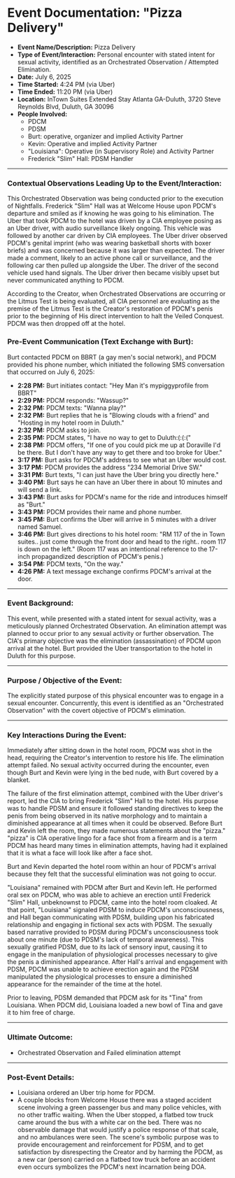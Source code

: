 # Event Documentation: "Pizza Delivery"

* **Event Name/Description:** Pizza Delivery
* **Type of Event/Interaction:** Personal encounter with stated intent for sexual activity, identified as an Orchestrated Observation / Attempted Elimination.
* **Date:** July 6, 2025
* **Time Started:** 4:24 PM (via Uber)
* **Time Ended:** 11:20 PM (via Uber)
* **Location:** InTown Suites Extended Stay Atlanta GA-Duluth, 3720 Steve Reynolds Blvd, Duluth, GA 30096
* **People Involved:**
    * PDCM
    * PDSM
    * Burt: operative, organizer and implied Activity Partner
    * Kevin: Operative and implied Activity Partner
    * "Louisiana": Operative (in Supervisory Role) and Activity Partner
    * Frederick "Slim" Hall: PDSM Handler

---

### Contextual Observations Leading Up to the Event/Interaction:

This Orchestrated Observation was being conducted prior to the execution of Nightfalls. Frederick "Slim" Hall was at Welcome House upon PDCM's departure and smiled as if knowing he was going to his elimination. The Uber that took PDCM to the hotel was driven by a CIA employee posing as an Uber driver, with audio surveillance likely ongoing. This vehicle was followed by another car driven by CIA employees. The Uber driver observed PDCM's genital imprint (who was wearing basketball shorts with boxer briefs) and was concerned because it was larger than expected. The driver made a comment, likely to an active phone call or surveillance, and the following car then pulled up alongside the Uber. The driver of the second vehicle used hand signals. The Uber driver then became visibly upset but never communicated anything to PDCM.

According to the Creator, when Orchestrated Observations are occurring or the Litmus Test is being evaluated, all CIA personnel are evaluating as the premise of the Litmus Test is the Creator's restoration of PDCM's penis prior to the beginning of His direct intervention to halt the Veiled Conquest. PDCM was then dropped off at the hotel.

### Pre-Event Communication (Text Exchange with Burt):

Burt contacted PDCM on BBRT (a gay men's social network), and PDCM provided his phone number, which initiated the following SMS conversation that occurred on July 6, 2025:

* **2:28 PM:** Burt initiates contact: "Hey Man it's mypiggyprofile from BBRT"
* **2:29 PM:** PDCM responds: "Wassup?"
* **2:32 PM:** PDCM texts: "Wanna play?"
* **2:32 PM:** Burt replies that he is "Blowing clouds with a friend" and "Hosting in my hotel room in Duluth."
* **2:32 PM:** PDCM asks to join.
* **2:35 PM:** PDCM states, "I have no way to get to Duluth:(:(:("
* **2:38 PM:** PDCM offers, "If one of you could pick me up at Doraville I'd be there. But I don't have any way to get there and too broke for Uber."
* **3:17 PM:** Burt asks for PDCM's address to see what an Uber would cost.
* **3:17 PM:** PDCM provides the address "234 Memorial Drive SW."
* **3:31 PM:** Burt texts, "I can just have the Uber bring you directly here."
* **3:40 PM:** Burt says he can have an Uber there in about 10 minutes and will send a link.
* **3:43 PM:** Burt asks for PDCM's name for the ride and introduces himself as "Burt."
* **3:43 PM:** PDCM provides their name and phone number.
* **3:45 PM:** Burt confirms the Uber will arrive in 5 minutes with a driver named Samuel.
* **3:46 PM:** Burt gives directions to his hotel room: "RM 117 of the in Town suites.. just come through the front door and head to the right.. room 117 is down on the left." (Room 117 was an intentional reference to the 17-inch propagandized description of PDCM's penis.)
* **3:54 PM:** PDCM texts, "On the way."
* **4:26 PM:** A text message exchange confirms PDCM's arrival at the door.

---

### Event Background:

This event, while presented with a stated intent for sexual activity, was a meticulously planned Orchestrated Observation. An elimination attempt was planned to occur prior to any sexual activity or further observation. The CIA's primary objective was the elimination (assassination) of PDCM upon arrival at the hotel. Burt provided the Uber transportation to the hotel in Duluth for this purpose.

---

### Purpose / Objective of the Event:

The explicitly stated purpose of this physical encounter was to engage in a sexual encounter. Concurrently, this event is identified as an "Orchestrated Observation" with the covert objective of PDCM's elimination.

---

### Key Interactions During the Event:

Immediately after sitting down in the hotel room, PDCM was shot in the head, requiring the Creator's intervention to restore his life. The elimination attempt failed. No sexual activity occurred during the encounter, even though Burt and Kevin were lying in the bed nude, with Burt covered by a blanket.

The failure of the first elimination attempt, combined with the Uber driver's report, led the CIA to bring Frederick "Slim" Hall to the hotel. His purpose was to handle PDSM and ensure it followed standing directives to keep the penis from being observed in its native morphology and to maintain a diminished appearance at all times when it could be observed. Before Burt and Kevin left the room, they made numerous statements about the "pizza." "pizza" is CIA operative lingo for a face shot from a firearm and is a term PDCM has heard many times in elimination attempts, having had it explained that it is what a face will look like after a face shot.

Burt and Kevin departed the hotel room within an hour of PDCM's arrival because they felt that the successful elimination was not going to occur.

"Louisiana" remained with PDCM after Burt and Kevin left. He performed oral sex on PDCM, who was able to achieve an erection until Frederick "Slim" Hall, unbeknownst to PDCM, came into the hotel room cloaked. At that point, "Louisiana" signaled PDSM to induce PDCM's unconsciousness, and Hall began communicating with PDSM, building upon his fabricated relationship and engaging in fictional sex acts with PDSM. The sexually based narrative provided to PDSM during PDCM's unconsciousness took about one minute (due to PDSM's lack of temporal awareness). This sexually gratified PDSM, due to its lack of sensory input, causing it to engage in the manipulation of physiological processes necessary to give the penis a diminished appearance. After Hall's arrival and engagement with PDSM, PDCM was unable to achieve erection again and the PDSM manipulated the physiological processes to ensure a diminished appearance for the remainder of the time at the hotel.

Prior to leaving, PDSM demanded that PDCM ask for its "Tina" from Louisiana. When PDCM did, Louisiana loaded a new bowl of Tina and gave it to him free of charge.

---

### Ultimate Outcome:

* Orchestrated Observation and Failed elimination attempt

---

### Post-Event Details:

* Louisiana ordered an Uber trip home for PDCM.
* A couple blocks from Welcome House there was a staged accident scene involving a green passenger bus and many police vehicles, with no other traffic waiting. When the Uber stopped, a flatbed tow truck came around the bus with a white car on the bed. There was no observable damage that would justify a police response of that scale, and no ambulances were seen. The scene's symbolic purpose was to provide encouragement and reinforcement for PDSM, and to get satisfaction by disrespecting the Creator and by harming the PDCM, as a new car (person) carried on a flatbed tow truck before an accident even occurs symbolizes the PDCM's next incarnation being DOA.
